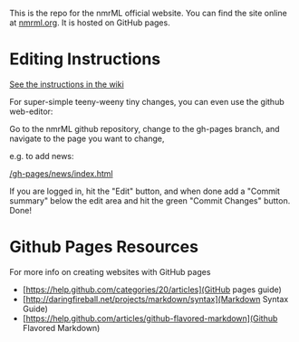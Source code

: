 This is the repo for the nmrML official website. You can find the site online at [nmrml.org](http://nmrml.org). It is hosted on GitHub pages.

# Editing Instructions

[See the instructions in the wiki](https://github.com/nmrML/nmrML/wiki/nmrML.org-website-editing)

For super-simple teeny-weeny tiny changes,
you can even use the github web-editor:

Go to the nmrML github repository, change to the gh-pages branch,
and navigate to the page you want to change,

e.g. to add news:

[/gh-pages/news/index.html](https://github.com/nmrML/nmrML/blob/gh-pages/news/index.html)

If you are logged in, hit the "Edit" button,
and when done add a "Commit summary" below the edit area
and hit the green "Commit Changes" button. Done!

# Github Pages Resources

For more info on creating websites with GitHub pages

- [https://help.github.com/categories/20/articles](GitHub pages guide)
- [http://daringfireball.net/projects/markdown/syntax](Markdown Syntax Guide)
- [https://help.github.com/articles/github-flavored-markdown](Github Flavored Markdown)

